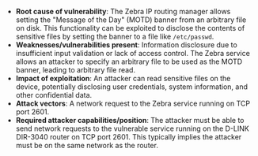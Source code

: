 - **Root cause of vulnerability**: The Zebra IP routing manager allows setting the "Message of the Day" (MOTD) banner from an arbitrary file on disk. This functionality can be exploited to disclose the contents of sensitive files by setting the banner to a file like `/etc/passwd`.
- **Weaknesses/vulnerabilities present**: Information disclosure due to insufficient input validation or lack of access control. The Zebra service allows an attacker to specify an arbitrary file to be used as the MOTD banner, leading to arbitrary file read.
- **Impact of exploitation**: An attacker can read sensitive files on the device, potentially disclosing user credentials, system information, and other confidential data.
- **Attack vectors**: A network request to the Zebra service running on TCP port 2601.
- **Required attacker capabilities/position**: The attacker must be able to send network requests to the vulnerable service running on the D-LINK DIR-3040 router on TCP port 2601. This typically implies the attacker must be on the same network as the router.